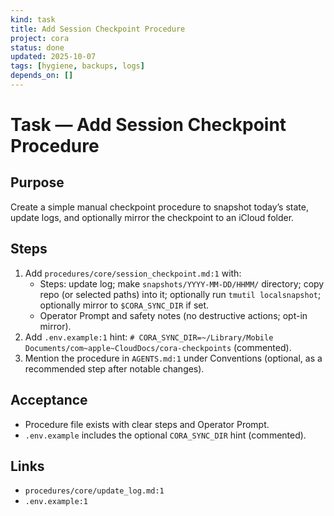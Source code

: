 ```yaml
---
kind: task
title: Add Session Checkpoint Procedure
project: cora
status: done
updated: 2025-10-07
tags: [hygiene, backups, logs]
depends_on: []
---
```


# Task — Add Session Checkpoint Procedure

## Purpose
Create a simple manual checkpoint procedure to snapshot today’s state, update logs, and optionally mirror the checkpoint to an iCloud folder.

## Steps
1) Add `procedures/core/session_checkpoint.md:1` with:
   - Steps: update log; make `snapshots/YYYY-MM-DD/HHMM/` directory; copy repo (or selected paths) into it; optionally run `tmutil localsnapshot`; optionally mirror to `$CORA_SYNC_DIR` if set.
   - Operator Prompt and safety notes (no destructive actions; opt-in mirror).
2) Add `.env.example:1` hint: `# CORA_SYNC_DIR=~/Library/Mobile Documents/com~apple~CloudDocs/cora-checkpoints` (commented).
3) Mention the procedure in `AGENTS.md:1` under Conventions (optional, as a recommended step after notable changes).

## Acceptance
- Procedure file exists with clear steps and Operator Prompt.
- `.env.example` includes the optional `CORA_SYNC_DIR` hint (commented).

## Links
- `procedures/core/update_log.md:1`
- `.env.example:1`
